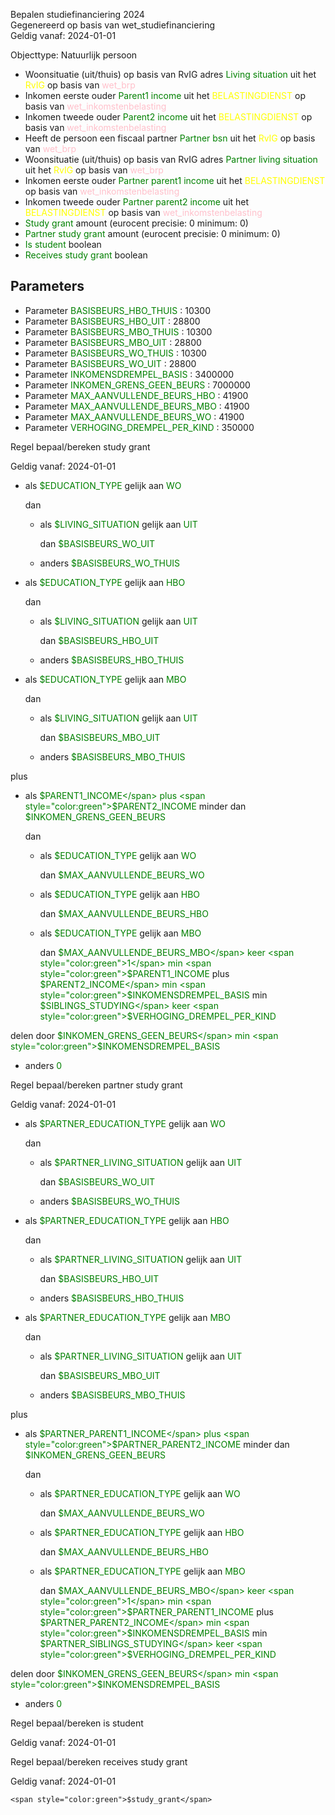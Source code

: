 Bepalen studiefinanciering 2024 \
Gegenereerd op basis van wet_studiefinanciering \
Geldig vanaf: 2024-01-01

Objecttype: Natuurlijk persoon
- Woonsituatie (uit/thuis) op basis van RvIG adres <span style="color:green">Living situation</span> uit het <span style="color:yellow"> RvIG </span> op basis van <span style="color:pink"> wet_brp </span>
- Inkomen eerste ouder <span style="color:green">Parent1 income</span> uit het <span style="color:yellow"> BELASTINGDIENST </span> op basis van <span style="color:pink"> wet_inkomstenbelasting </span>
- Inkomen tweede ouder <span style="color:green">Parent2 income</span> uit het <span style="color:yellow"> BELASTINGDIENST </span> op basis van <span style="color:pink"> wet_inkomstenbelasting </span>
- Heeft de persoon een fiscaal partner <span style="color:green">Partner bsn</span> uit het <span style="color:yellow"> RvIG </span> op basis van <span style="color:pink"> wet_brp </span>
- Woonsituatie (uit/thuis) op basis van RvIG adres <span style="color:green">Partner living situation</span> uit het <span style="color:yellow"> RvIG </span> op basis van <span style="color:pink"> wet_brp </span>
- Inkomen eerste ouder <span style="color:green">Partner parent1 income</span> uit het <span style="color:yellow"> BELASTINGDIENST </span> op basis van <span style="color:pink"> wet_inkomstenbelasting </span>
- Inkomen tweede ouder <span style="color:green">Partner parent2 income</span> uit het <span style="color:yellow"> BELASTINGDIENST </span> op basis van <span style="color:pink"> wet_inkomstenbelasting </span>
- <span style="color:green">Study grant</span> amount (eurocent precisie: 0 minimum: 0)
- <span style="color:green">Partner study grant</span> amount (eurocent precisie: 0 minimum: 0)
- <span style="color:green">Is student</span> boolean
- <span style="color:green">Receives study grant</span> boolean

## Parameters ##
- Parameter <span style="color:green">BASISBEURS_HBO_THUIS</span> : 10300
- Parameter <span style="color:green">BASISBEURS_HBO_UIT</span> : 28800
- Parameter <span style="color:green">BASISBEURS_MBO_THUIS</span> : 10300
- Parameter <span style="color:green">BASISBEURS_MBO_UIT</span> : 28800
- Parameter <span style="color:green">BASISBEURS_WO_THUIS</span> : 10300
- Parameter <span style="color:green">BASISBEURS_WO_UIT</span> : 28800
- Parameter <span style="color:green">INKOMENSDREMPEL_BASIS</span> : 3400000
- Parameter <span style="color:green">INKOMEN_GRENS_GEEN_BEURS</span> : 7000000
- Parameter <span style="color:green">MAX_AANVULLENDE_BEURS_HBO</span> : 41900
- Parameter <span style="color:green">MAX_AANVULLENDE_BEURS_MBO</span> : 41900
- Parameter <span style="color:green">MAX_AANVULLENDE_BEURS_WO</span> : 41900
- Parameter <span style="color:green">VERHOGING_DREMPEL_PER_KIND</span> : 350000


Regel bepaal/bereken study grant

Geldig vanaf: 2024-01-01



  - als <span style="color:green">$EDUCATION_TYPE</span> gelijk aan
  	<span style="color:green">WO</span>



    dan
    - als <span style="color:green">$LIVING_SITUATION</span> gelijk aan
    	<span style="color:green">UIT</span>



      dan <span style="color:green">$BASISBEURS_WO_UIT</span>

    - anders <span style="color:green">$BASISBEURS_WO_THUIS</span>


  - als <span style="color:green">$EDUCATION_TYPE</span> gelijk aan
  	<span style="color:green">HBO</span>



    dan
    - als <span style="color:green">$LIVING_SITUATION</span> gelijk aan
    	<span style="color:green">UIT</span>



      dan <span style="color:green">$BASISBEURS_HBO_UIT</span>

    - anders <span style="color:green">$BASISBEURS_HBO_THUIS</span>


  - als <span style="color:green">$EDUCATION_TYPE</span> gelijk aan
  	<span style="color:green">MBO</span>



    dan
    - als <span style="color:green">$LIVING_SITUATION</span> gelijk aan
    	<span style="color:green">UIT</span>



      dan <span style="color:green">$BASISBEURS_MBO_UIT</span>

    - anders <span style="color:green">$BASISBEURS_MBO_THUIS</span>

 plus
  - als <span style="color:green">$PARENT1_INCOME</span> plus <span style="color:green">$PARENT2_INCOME</span>
   minder dan <span style="color:green">$INKOMEN_GRENS_GEEN_BEURS</span>



    dan
    - als <span style="color:green">$EDUCATION_TYPE</span> gelijk aan
    	<span style="color:green">WO</span>



      dan <span style="color:green">$MAX_AANVULLENDE_BEURS_WO</span>

    - als <span style="color:green">$EDUCATION_TYPE</span> gelijk aan
    	<span style="color:green">HBO</span>



      dan <span style="color:green">$MAX_AANVULLENDE_BEURS_HBO</span>

    - als <span style="color:green">$EDUCATION_TYPE</span> gelijk aan
    	<span style="color:green">MBO</span>



      dan <span style="color:green">$MAX_AANVULLENDE_BEURS_MBO</span>
   keer <span style="color:green">1</span> min <span style="color:green">$PARENT1_INCOME</span> plus <span style="color:green">$PARENT2_INCOME</span>
   min <span style="color:green">$INKOMENSDREMPEL_BASIS</span> min <span style="color:green">$SIBLINGS_STUDYING</span> keer <span style="color:green">$VERHOGING_DREMPEL_PER_KIND</span>

   delen door <span style="color:green">$INKOMEN_GRENS_GEEN_BEURS</span> min <span style="color:green">$INKOMENSDREMPEL_BASIS</span>




  - anders <span style="color:green">0</span>




Regel bepaal/bereken partner study grant

Geldig vanaf: 2024-01-01



  - als <span style="color:green">$PARTNER_EDUCATION_TYPE</span> gelijk aan
  	<span style="color:green">WO</span>



    dan
    - als <span style="color:green">$PARTNER_LIVING_SITUATION</span> gelijk aan
    	<span style="color:green">UIT</span>



      dan <span style="color:green">$BASISBEURS_WO_UIT</span>

    - anders <span style="color:green">$BASISBEURS_WO_THUIS</span>


  - als <span style="color:green">$PARTNER_EDUCATION_TYPE</span> gelijk aan
  	<span style="color:green">HBO</span>



    dan
    - als <span style="color:green">$PARTNER_LIVING_SITUATION</span> gelijk aan
    	<span style="color:green">UIT</span>



      dan <span style="color:green">$BASISBEURS_HBO_UIT</span>

    - anders <span style="color:green">$BASISBEURS_HBO_THUIS</span>


  - als <span style="color:green">$PARTNER_EDUCATION_TYPE</span> gelijk aan
  	<span style="color:green">MBO</span>



    dan
    - als <span style="color:green">$PARTNER_LIVING_SITUATION</span> gelijk aan
    	<span style="color:green">UIT</span>



      dan <span style="color:green">$BASISBEURS_MBO_UIT</span>

    - anders <span style="color:green">$BASISBEURS_MBO_THUIS</span>

 plus
  - als <span style="color:green">$PARTNER_PARENT1_INCOME</span> plus <span style="color:green">$PARTNER_PARENT2_INCOME</span>
   minder dan <span style="color:green">$INKOMEN_GRENS_GEEN_BEURS</span>



    dan
    - als <span style="color:green">$PARTNER_EDUCATION_TYPE</span> gelijk aan
    	<span style="color:green">WO</span>



      dan <span style="color:green">$MAX_AANVULLENDE_BEURS_WO</span>

    - als <span style="color:green">$PARTNER_EDUCATION_TYPE</span> gelijk aan
    	<span style="color:green">HBO</span>



      dan <span style="color:green">$MAX_AANVULLENDE_BEURS_HBO</span>

    - als <span style="color:green">$PARTNER_EDUCATION_TYPE</span> gelijk aan
    	<span style="color:green">MBO</span>



      dan <span style="color:green">$MAX_AANVULLENDE_BEURS_MBO</span>
   keer <span style="color:green">1</span> min <span style="color:green">$PARTNER_PARENT1_INCOME</span> plus <span style="color:green">$PARTNER_PARENT2_INCOME</span>
   min <span style="color:green">$INKOMENSDREMPEL_BASIS</span> min <span style="color:green">$PARTNER_SIBLINGS_STUDYING</span> keer <span style="color:green">$VERHOGING_DREMPEL_PER_KIND</span>

   delen door <span style="color:green">$INKOMEN_GRENS_GEEN_BEURS</span> min <span style="color:green">$INKOMENSDREMPEL_BASIS</span>




  - anders <span style="color:green">0</span>




Regel bepaal/bereken is student

Geldig vanaf: 2024-01-01





Regel bepaal/bereken receives study grant

Geldig vanaf: 2024-01-01


	<span style="color:green">$study_grant</span>

